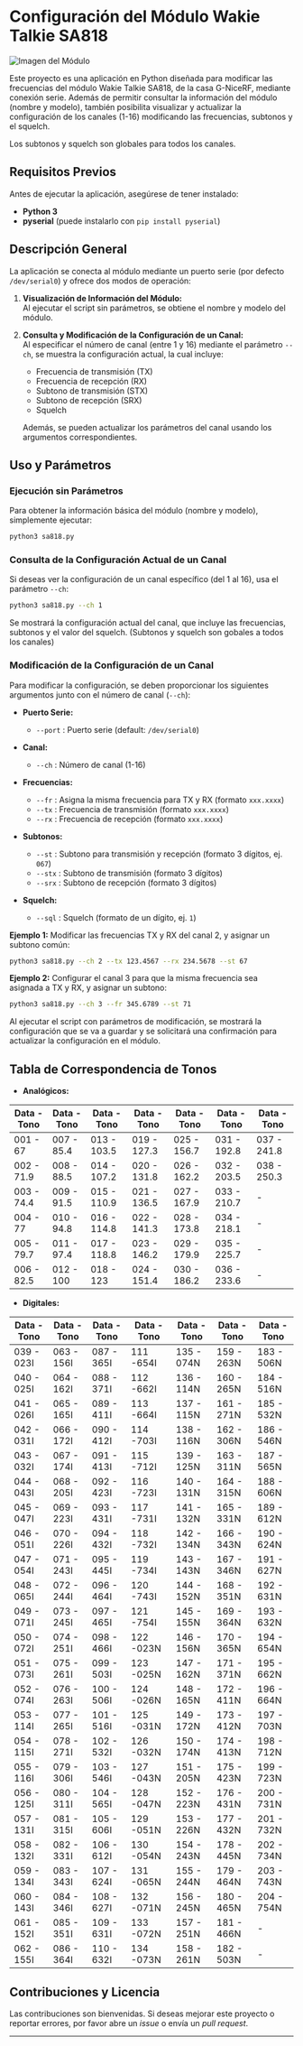 # Configuración del Módulo Wakie Talkie SA818

![Imagen del Módulo](https://github.com/ea6ami/sa818/blob/main/sa1818.jpg?raw=true)

Este proyecto es una aplicación en Python diseñada para modificar las frecuencias del módulo Wakie Talkie SA818, de la casa G-NiceRF, mediante conexión serie. Además de permitir consultar la información del módulo (nombre y modelo), también posibilita visualizar y actualizar la configuración de los canales (1-16) modificando las frecuencias, subtonos y el squelch.

Los subtonos y squelch son globales para todos los canales.

## Requisitos Previos

Antes de ejecutar la aplicación, asegúrese de tener instalado:
- **Python 3**
- **pyserial** (puede instalarlo con `pip install pyserial`)


## Descripción General

La aplicación se conecta al módulo mediante un puerto serie (por defecto `/dev/serial0`) y ofrece dos modos de operación:

1. **Visualización de Información del Módulo:**  
   Al ejecutar el script sin parámetros, se obtiene el nombre y modelo del módulo.

2. **Consulta y Modificación de la Configuración de un Canal:**  
   Al especificar el número de canal (entre 1 y 16) mediante el parámetro `--ch`, se muestra la configuración actual, la cual incluye:
   - Frecuencia de transmisión (TX)
   - Frecuencia de recepción (RX)
   - Subtono de transmisión (STX)
   - Subtono de recepción (SRX)
   - Squelch

   Además, se pueden actualizar los parámetros del canal usando los argumentos correspondientes.

## Uso y Parámetros

### Ejecución sin Parámetros

Para obtener la información básica del módulo (nombre y modelo), simplemente ejecutar:

```bash
python3 sa818.py
```

### Consulta de la Configuración Actual de un Canal

Si deseas ver la configuración de un canal específico (del 1 al 16), usa el parámetro `--ch`:

```bash
python3 sa818.py --ch 1
```

Se mostrará la configuración actual del canal, que incluye las frecuencias, subtonos y el valor del squelch. (Subtonos y squelch son gobales a todos los canales)

### Modificación de la Configuración de un Canal

Para modificar la configuración, se deben proporcionar los siguientes argumentos junto con el número de canal (`--ch`):

- **Puerto Serie:**
  - `--port` : Puerto serie (default: `/dev/serial0`)
  
- **Canal:**
  - `--ch`   : Número de canal (1-16)
  
- **Frecuencias:**
  - `--fr`   : Asigna la misma frecuencia para TX y RX (formato `xxx.xxxx`)
  - `--tx`   : Frecuencia de transmisión (formato `xxx.xxxx`)
  - `--rx`   : Frecuencia de recepción (formato `xxx.xxxx`)
    
- **Subtonos:**
  - `--st`   : Subtono para transmisión y recepción (formato 3 dígitos, ej. `067`)
  - `--stx`  : Subtono de transmisión (formato 3 dígitos)
  - `--srx`  : Subtono de recepción (formato 3 dígitos)
  
- **Squelch:**
  - `--sql`  : Squelch (formato de un dígito, ej. `1`)

**Ejemplo 1:** Modificar las frecuencias TX y RX del canal 2, y asignar un subtono común:

```bash
python3 sa818.py --ch 2 --tx 123.4567 --rx 234.5678 --st 67
```

**Ejemplo 2:** Configurar el canal 3 para que la misma frecuencia sea asignada a TX y RX, y asignar un subtono:

```bash
python3 sa818.py --ch 3 --fr 345.6789 --st 71
```

Al ejecutar el script con parámetros de modificación, se mostrará la configuración que se va a guardar y se solicitará una confirmación para actualizar la configuración en el módulo.

## Tabla de Correspondencia de Tonos

- **Analógicos:**

|Data - Tono|Data - Tono|Data - Tono|Data - Tono|Data - Tono|Data - Tono|Data - Tono|
|----------|----------|-----------|-----------|-----------|-----------|-----------|
| 001 - 67   | 007 - 85.4 | 013 - 103.5 | 019 - 127.3 | 025 - 156.7 | 031 - 192.8 | 037 - 241.8 |
| 002 - 71.9 | 008 - 88.5 | 014 - 107.2 | 020 - 131.8 | 026 - 162.2 | 032 - 203.5 | 038 - 250.3 |
| 003 - 74.4 | 009 - 91.5 | 015 - 110.9 | 021 - 136.5 | 027 - 167.9 | 033 - 210.7 |     -       |
| 004 - 77   | 010 - 94.8 | 016 - 114.8 | 022 - 141.3 | 028 - 173.8 | 034 - 218.1 |     -       |
| 005 - 79.7 | 011 - 97.4 | 017 - 118.8 | 023 - 146.2 | 029 - 179.9 | 035 - 225.7 |     -       |
| 006 - 82.5 | 012 - 100  | 018 - 123   | 024 - 151.4 | 030 - 186.2 | 036 - 233.6 |     -       |


- **Digitales:**

|Data - Tono|Data - Tono|Data - Tono|Data - Tono|Data - Tono|Data - Tono|Data - Tono|
|----------|----------|----------|----------|----------|----------|----------|
| 039 - 023I | 063 - 156I | 087 - 365I | 111 -654I | 135 - 074N | 159 - 263N | 183 - 506N |
| 040 - 025I | 064 - 162I | 088 - 371I | 112 -662I | 136 - 114N | 160 - 265N | 184 - 516N |
| 041 - 026I | 065 - 165I | 089 - 411I | 113 -664I | 137 - 115N | 161 - 271N | 185 - 532N |
| 042 - 031I | 066 - 172I | 090 - 412I | 114 -703I | 138 - 116N | 162 - 306N | 186 - 546N |
| 043 - 032I | 067 - 174I | 091 - 413I | 115 -712I | 139 - 125N | 163 - 311N | 187 - 565N |
| 044 - 043I | 068 - 205I | 092 - 423I | 116 -723I | 140 - 131N | 164 - 315N | 188 - 606N |
| 045 - 047I | 069 - 223I | 093 - 431I | 117 -731I | 141 - 132N | 165 - 331N | 189 - 612N |
| 046 - 051I | 070 - 226I | 094 - 432I | 118 -732I | 142 - 134N | 166 - 343N | 190 - 624N |
| 047 - 054I | 071 - 243I | 095 - 445I | 119 -734I | 143 - 143N | 167 - 346N | 191 - 627N |
| 048 - 065I | 072 - 244I | 096 - 464I | 120 -743I | 144 - 152N | 168 - 351N | 192 - 631N |
| 049 - 071I | 073 - 245I | 097 - 465I | 121 -754I | 145 - 155N | 169 - 364N | 193 - 632N |
| 050 - 072I | 074 - 251I | 098 - 466I | 122 -023N | 146 - 156N | 170 - 365N | 194 - 654N |
| 051 - 073I | 075 - 261I | 099 - 503I | 123 -025N | 147 - 162N | 171 - 371N | 195 - 662N |
| 052 - 074I | 076 - 263I | 100 - 506I | 124 -026N | 148 - 165N | 172 - 411N | 196 - 664N |
| 053 - 114I | 077 - 265I | 101 - 516I | 125 -031N | 149 - 172N | 173 - 412N | 197 - 703N |
| 054 - 115I | 078 - 271I | 102 - 532I | 126 -032N | 150 - 174N | 174 - 413N | 198 - 712N |
| 055 - 116I | 079 - 306I | 103 - 546I | 127 -043N | 151 - 205N | 175 - 423N | 199 - 723N |
| 056 - 125I | 080 - 311I | 104 - 565I | 128 -047N | 152 - 223N | 176 - 431N | 200 - 731N |
| 057 - 131I | 081 - 315I | 105 - 606I | 129 -051N | 153 - 226N | 177 - 432N | 201 - 732N |
| 058 - 132I | 082 - 331I | 106 - 612I | 130 -054N | 154 - 243N | 178 - 445N | 202 - 734N |
| 059 - 134I | 083 - 343I | 107 - 624I | 131 -065N | 155 - 244N | 179 - 464N | 203 - 743N |
| 060 - 143I | 084 - 346I | 108 - 627I | 132 -071N | 156 - 245N | 180 - 465N | 204 - 754N |
| 061 - 152I | 085 - 351I | 109 - 631I | 133 -072N | 157 - 251N | 181 - 466N |     -      |
| 062 - 155I | 086 - 364I | 110 - 632I | 134 -073N | 158 - 261N | 182 - 503N |     -      |




## Contribuciones y Licencia

Las contribuciones son bienvenidas. Si deseas mejorar este proyecto o reportar errores, por favor abre un *issue* o envía un *pull request*.



---


